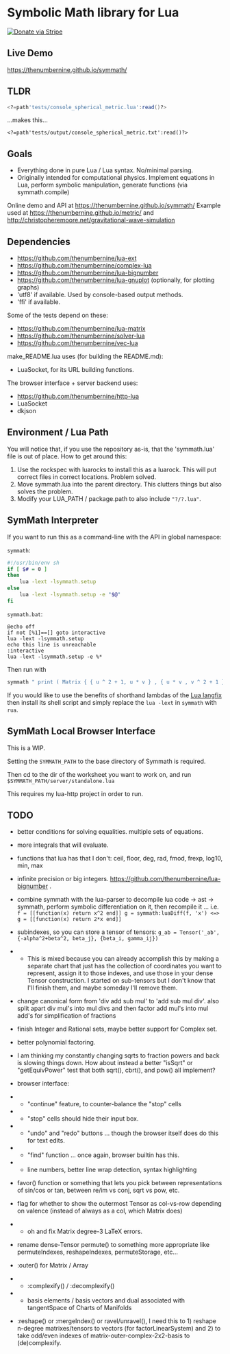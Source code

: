 # Symbolic Math library for Lua

[![Donate via Stripe](https://img.shields.io/badge/Donate-Stripe-green.svg)](https://buy.stripe.com/00gbJZ0OdcNs9zi288)<br>

## Live Demo

https://thenumbernine.github.io/symmath/

## TLDR

``` lua
<?=path'tests/console_spherical_metric.lua':read()?>
```

...makes this...

```
<?=path'tests/output/console_spherical_metric.txt':read()?>
```

## Goals

- Everything done in pure Lua / Lua syntax.  No/minimal parsing.
- Originally intended for computational physics.  Implement equations in Lua, perform symbolic manipulation, generate functions (via symmath.compile)

Online demo and API at https://thenumbernine.github.io/symmath/
Example used at https://thenumbernine.github.io/metric/
	and http://christopheremoore.net/gravitational-wave-simulation  

<?=path'README.reference.md':read()?>

## Dependencies

- https://github.com/thenumbernine/lua-ext
- https://github.com/thenumbernine/complex-lua
- https://github.com/thenumbernine/lua-bignumber
- https://github.com/thenumbernine/lua-gnuplot (optionally, for plotting graphs)
- 'utf8' if available.  Used by console-based output methods.
- 'ffi' if available.

Some of the tests depend on these:

- https://github.com/thenumbernine/lua-matrix
- https://github.com/thenumbernine/solver-lua
- https://github.com/thenumbernine/vec-lua

make\_README.lua uses (for building the README.md):

- LuaSocket, for its URL building functions.

The browser interface + server backend uses:

- https://github.com/thenumbernine/http-lua
- LuaSocket
- dkjson

## Environment / Lua Path

You will notice that, if you use the repository as-is, that the 'symmath.lua' file is out of place.
How to get around this:
1. Use the rockspec with luarocks to install this as a luarock.  This will put correct files in correct locations.  Problem solved.
2. Move symmath.lua into the parent directory.  This clutters things but also solves the problem.
3. Modify your LUA\_PATH / package.path to also include `"?/?.lua"`.

## SymMath Interpreter

If you want to run this as a command-line with the API in global namespace:

` symmath `:
``` bash
#!/usr/bin/env sh
if [ $# = 0 ]
then
	lua -lext -lsymmath.setup
else
	lua -lext -lsymmath.setup -e "$@"
fi
```

` symmath.bat `:
``` batch
@echo off
if not [%1]==[] goto interactive
lua -lext -lsymmath.setup
echo this line is unreachable
:interactive
lua -lext -lsymmath.setup -e %*
```

Then run with

``` sh
symmath " print ( Matrix { { u ^ 2 + 1, u * v } , { u * v , v ^ 2 + 1 } } : inverse ( ) ) "
```

If you would like to use the benefits of shorthand lambdas of the [Lua langfix](https://github.com/thenumbernine/langfix-lua) then install its shell script and simply replace the `lua -lext` in `symmath` with `rua`.

## SymMath Local Browser Interface

This is a WIP.

Setting the `SYMMATH_PATH` to the base directory of Symmath is required.

Then cd to the dir of the worksheet you want to work on, and run `$SYMMATH_PATH/server/standalone.lua`

This requires my lua-http project in order to run.

## TODO

- better conditions for solving equalities.  multiple sets of equations.

- more integrals that will evaluate.

- functions that lua has that I don't: ceil, floor, deg, rad, fmod, frexp, log10, min, max

- infinite precision or big integers.  https://github.com/thenumbernine/lua-bignumber .

- combine symmath with the lua-parser to decompile lua code -> ast -> symmath, perform symbolic differentiation on it, then recompile it ...
	i.e. `f = [[function(x) return x^2 end]] g = symmath:luaDiff(f, 'x') <=> g = [[function(x) return 2*x end]]`

- subindexes, so you can store a tensor of tensors: `g_ab = Tensor('_ab', {-alpha^2+beta^2, beta_j}, {beta_i, gamma_ij})`
-	- This is mixed because you can already accomplish this by making a separate chart that just has the collection of coordinates you want to represent, assign it to those indexes, and use those in your dense Tensor construction.  I started on sub-tensors but I don't know that I'll finish them, and maybe someday I'll remove them.

- change canonical form from 'div add sub mul' to 'add sub mul div'.  also split apart div mul's into mul divs and then factor add mul's into mul add's for simplification of fractions

- finish Integer and Rational sets, maybe better support for Complex set.

- better polynomial factoring.

- I am thinking my constantly changing sqrts to fraction powers and back is slowing things down.  How about instead a better "isSqrt" or "getEquivPower" test that both sqrt(), cbrt(), and pow() all implement?

- browser interface:
- - "continue" feature, to counter-balance the "stop" cells
- - "stop" cells should hide their input box.
- - "undo" and "redo" buttons ... though the browser itself does do this for text edits.
- - "find" function ... once again, browser builtin has this.
- - line numbers, better line wrap detection, syntax highlighting

- favor() function or something that lets you pick between representations of sin/cos or tan, between re/im vs conj, sqrt vs pow, etc.

- flag for whether to show the outermost Tensor as col-vs-row depending on valence (instead of always as a col, which Matrix does)
- - oh and fix Matrix degree-3 LaTeX errors.

- rename dense-Tensor permute() to something more appropriate like permuteIndexes, reshapeIndexes, permuteStorage, etc...
- :outer() for Matrix / Array
- - :complexify() / :decomplexify()
- - basis elements / basis vectors and dual associated with tangentSpace of Charts of Manifolds
- :reshape() or :mergeIndex() or ravel/unravel(), I need this to 1) reshape n-degree matrixes/tensors to vectors (for factorLinearSystem) and 2) to take odd/even indexes of matrix-outer-complex-2x2-basis to (de)complexify.

<?
require 'ext'
local url = require 'socket.url'

local base = [[https://thenumbernine.github.io/lua/symmath/]]

local s = table{[[
Output Examples:
]]}

local fs = table()
for f in path:rdir(function(f, isdir)
	f = path(f)
	return f.path ~= '.git' 
		and f.path:sub(1,6) ~= 'server'
		and (isdir or f.path:sub(-5) == '.html')
end) do fs:insert(f) end
fs:sort(function(a,b) return a.path < b.path end)
for _,f in ipairs(fs) do
	local name = f.path:sub(1,-6)
	s:insert('['..name..']('..base..
		url.escape(f.path)
			:gsub('%%2f','/')
			:gsub('%%2e','.')
		..')\n')
end
?>
<?=s:concat'\n'?>
